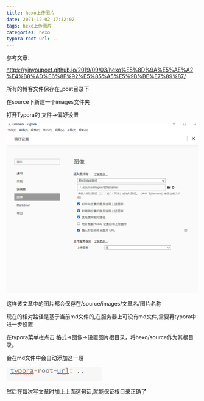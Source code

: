 ```yaml
---
title: hexo上传图片
date: 2021-12-02 17:32:02
tags: hexo上传图片
categories: hexo
typora-root-url: ..
---
```


参考文章:

https://yinyoupoet.github.io/2019/09/03/hexo%E5%8D%9A%E5%AE%A2%E4%B8%AD%E6%8F%92%E5%85%A5%E5%9B%BE%E7%89%87/

所有的博客文件保存在_post目录下

在source下新建一个images文件夹

打开Typora的 文件->偏好设置

![](/images/pic-hexo/image-20211203001406102.png)

这样该文章中的图片都会保存在/source/images/文章名/图片名称

现在的相对路径是基于当前md文件的,在服务器上可没有md文件,需要再typora中进一步设置

在typora菜单栏点击 格式->图像->设置图片根目录，将hexo/source作为其根目录。

会在md文件中会自动添加这一段

![](/images/pic-hexo/image-20211202174427901.png)

然后在每次写文章时加上上面这句话,就能保证根目录正确了
